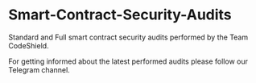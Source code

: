 # Smart-Contract-Security-Audits

Standard and Full smart contract security audits performed by the Team CodeShield.

For getting informed about the latest performed audits please follow our Telegram channel.
